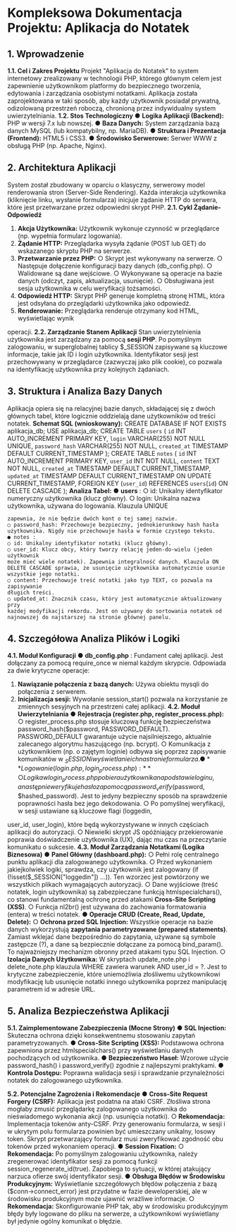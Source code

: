 # Kompleksowa Dokumentacja Projektu: Aplikacja do Notatek

## 1. Wprowadzenie

**1.1. Cel i Zakres Projektu**
Projekt "Aplikacja do Notatek" to system internetowy zrealizowany w technologii PHP,
którego głównym celem jest zapewnienie użytkownikom platformy do bezpiecznego
tworzenia, edytowania i zarządzania osobistymi notatkami. Aplikacja została
zaprojektowana w taki sposób, aby każdy użytkownik posiadał prywatną, odizolowaną
przestrzeń roboczą, chronioną przez indywidualny system uwierzytelniania.
**1.2. Stos Technologiczny**
● **Logika Aplikacji (Backend):** PHP w wersji 7.x lub nowszej.
● **Baza Danych:** System zarządzania bazą danych MySQL (lub kompatybilny, np.
MariaDB).
● **Struktura i Prezentacja (Frontend):** HTML5 i CSS3.
● **Środowisko Serwerowe:** Serwer WWW z obsługą PHP (np. Apache, Nginx).

## 2. Architektura Aplikacji

System został zbudowany w oparciu o klasyczny, serwerowy model renderowania
stron (Server-Side Rendering). Każda interakcja użytkownika (kliknięcie linku, wysłanie
formularza) inicjuje żądanie HTTP do serwera, które jest przetwarzane przez
odpowiedni skrypt PHP.
**2.1. Cykl Żądanie-Odpowiedź**

1. **Akcja Użytkownika:** Użytkownik wykonuje czynność w przeglądarce (np.
    wypełnia formularz logowania).
2. **Żądanie HTTP:** Przeglądarka wysyła żądanie (POST lub GET) do wskazanego
    skryptu PHP na serwerze.
3. **Przetwarzanie przez PHP:**
    ○ Skrypt jest wykonywany na serwerze.
    ○ Następuje dołączenie konfiguracji bazy danych (db_config.php).
    ○ Walidowane są dane wejściowe.
    ○ Wykonywane są operacje na bazie danych (odczyt, zapis, aktualizacja,
       usunięcie).
    ○ Obsługiwana jest sesja użytkownika w celu weryfikacji tożsamości.
4. **Odpowiedź HTTP:** Skrypt PHP generuje kompletną stronę HTML, która jest
    odsyłana do przeglądarki użytkownika jako odpowiedź.
5. **Renderowanie:** Przeglądarka renderuje otrzymany kod HTML, wyświetlając wynik


operacji.
**2.2. Zarządzanie Stanem Aplikacji**
Stan uwierzytelnienia użytkownika jest zarządzany za pomocą **sesji PHP**. Po
pomyślnym zalogowaniu, w superglobalnej tablicy $_SESSION zapisywane są
kluczowe informacje, takie jak ID i login użytkownika. Identyfikator sesji jest
przechowywany w przeglądarce (zazwyczaj jako plik cookie), co pozwala na
identyfikację użytkownika przy kolejnych żądaniach.

## 3. Struktura i Analiza Bazy Danych

Aplikacja opiera się na relacyjnej bazie danych, składającej się z dwóch głównych
tabel, które logicznie oddzielają dane użytkowników od treści notatek.
**Schemat SQL (wnioskowany):**
CREATE DATABASE IF NOT EXISTS aplikacja_db;
USE aplikacja_db;
CREATE TABLE `users` (
`id` INT AUTO_INCREMENT PRIMARY KEY,
`login` VARCHAR(255) NOT NULL UNIQUE,
`password_hash` VARCHAR(255) NOT NULL,
`created_at` TIMESTAMP DEFAULT CURRENT_TIMESTAMP
);
CREATE TABLE `notes` (
`id` INT AUTO_INCREMENT PRIMARY KEY,
`user_id` INT NOT NULL,
`content` TEXT NOT NULL,
`created_at` TIMESTAMP DEFAULT CURRENT_TIMESTAMP,
`updated_at` TIMESTAMP DEFAULT CURRENT_TIMESTAMP ON UPDATE
CURRENT_TIMESTAMP,
FOREIGN KEY (`user_id`) REFERENCES `users`(`id`) ON DELETE CASCADE
);
**Analiza Tabel:**
● **users** :
○ id: Unikalny identyfikator numeryczny użytkownika (klucz główny).
○ login: Unikalna nazwa użytkownika, używana do logowania. Klauzula UNIQUE


```
zapewnia, że nie będzie dwóch kont o tej samej nazwie.
○ password_hash: Przechowuje bezpieczny, jednokierunkowy hash hasła
użytkownika. Nigdy nie przechowuje hasła w formie czystego tekstu.
● notes :
○ id: Unikalny identyfikator notatki (klucz główny).
○ user_id: Klucz obcy, który tworzy relację jeden-do-wielu (jeden użytkownik
może mieć wiele notatek). Zapewnia integralność danych. Klauzula ON
DELETE CASCADE sprawia, że usunięcie użytkownika automatycznie usunie
wszystkie jego notatki.
○ content: Przechowuje treść notatki jako typ TEXT, co pozwala na zapisywanie
długich treści.
○ updated_at: Znacznik czasu, który jest automatycznie aktualizowany przy
każdej modyfikacji rekordu. Jest on używany do sortowania notatek od
najnowszej do najstarszej na stronie głównej panelu.
```
## 4. Szczegółowa Analiza Plików i Logiki

**4.1. Moduł Konfiguracji**
● **db_config.php** : Fundament całej aplikacji. Jest dołączany za pomocą
require_once w niemal każdym skrypcie. Odpowiada za dwie krytyczne operacje:

1. **Nawiązanie połączenia z bazą danych:** Używa obiektu mysqli do połączenia
    z serwerem.
2. **Inicjalizacja sesji:** Wywołanie session_start() pozwala na korzystanie ze
    zmiennych sesyjnych na przestrzeni całej aplikacji.
**4.2. Moduł Uwierzytelniania**
● **Rejestracja (register.php, register_process.php):**
○ register_process.php stosuje kluczową funkcję bezpieczeństwa
password_hash($password, PASSWORD_DEFAULT). PASSWORD_DEFAULT
gwarantuje użycie najsilniejszego, aktualnie zalecanego algorytmu
haszującego (np. bcrypt).
○ Komunikacja z użytkownikiem (np. o zajętym loginie) odbywa się poprzez
zapisywanie komunikatów w $_SESSION i wyświetlanie ich na stronie
formularza.
● **Logowanie (login.php, login_process.php):**
○ Logika w login_process.php pobiera użytkownika na podstawie loginu, a
następnie weryfikuje hasło za pomocą password_verify($password,
$hashed_password). Jest to jedyny bezpieczny sposób na sprawdzenie
poprawności hasła bez jego dekodowania.
○ Po pomyślnej weryfikacji, w sesji ustawiane są kluczowe flagi (loggedin,


user_id, user_login), które będą wykorzystywane w innych częściach aplikacji
do autoryzacji.
○ Niewielki skrypt JS opóźniający przekierowanie poprawia doświadczenie
użytkownika (UX), dając mu czas na przeczytanie komunikatu o sukcesie.
**4.3. Moduł Zarządzania Notatkami (Logika Biznesowa)**
● **Panel Główny (dashboard.php):**
○ Pełni rolę centralnego punktu aplikacji dla zalogowanego użytkownika.
○ Przed wykonaniem jakiejkolwiek logiki, sprawdza, czy użytkownik jest
zalogowany (if (!isset($_SESSION["loggedin"]) ...)). Ten wzorzec jest
powtórzony we wszystkich plikach wymagających autoryzacji.
○ Dane wyjściowe (treść notatek, login użytkownika) są zabezpieczane funkcją
htmlspecialchars(), co stanowi fundamentalną ochronę przed atakami
**Cross-Site Scripting (XSS)**.
○ Funkcja nl2br() jest używana do zachowania formatowania (entera) w treści
notatek.
● **Operacje CRUD (Create, Read, Update, Delete):**
○ **Ochrona przed SQL Injection:** Wszystkie operacje na bazie danych
wykorzystują **zapytania parametryzowane (prepared statements)**. Zamiast
wklejać dane bezpośrednio do zapytania, używane są symbole zastępcze (?),
a dane są bezpiecznie dołączane za pomocą bind_param(). To najważniejszy
mechanizm obronny przed atakami typu SQL Injection.
○ **Izolacja Danych Użytkownika:** W skryptach update_note.php i
delete_note.php klauzula WHERE zawiera warunek AND user_id = ?. Jest to
krytyczne zabezpieczenie, które uniemożliwia złośliwemu użytkownikowi
modyfikację lub usunięcie notatki innego użytkownika poprzez manipulację
parametrem id w adresie URL.

## 5. Analiza Bezpieczeństwa Aplikacji

**5.1. Zaimplementowane Zabezpieczenia (Mocne Strony)**
● **SQL Injection:** Skuteczna ochrona dzięki konsekwentnemu stosowaniu zapytań
parametryzowanych.
● **Cross-Site Scripting (XSS):** Podstawowa ochrona zapewniona przez
htmlspecialchars() przy wyświetlaniu danych pochodzących od użytkownika.
● **Bezpieczeństwo Haseł:** Wzorowe użycie password_hash() i password_verify()
zgodnie z najlepszymi praktykami.
● **Kontrola Dostępu:** Poprawna walidacja sesji i sprawdzanie przynależności
notatek do zalogowanego użytkownika.


**5.2. Potencjalne Zagrożenia i Rekomendacje**
● **Cross-Site Request Forgery (CSRF):** Aplikacja jest podatna na ataki CSRF.
Złośliwa strona mogłaby zmusić przeglądarkę zalogowanego użytkownika do
nieświadomego wykonania akcji (np. usunięcia notatki).
○ **Rekomendacja:** Implementacja tokenów anty-CSRF. Przy generowaniu
formularza, w sesji i w ukrytym polu formularza powinien być umieszczany
unikalny, losowy token. Skrypt przetwarzający formularz musi zweryfikować
zgodność obu tokenów przed wykonaniem operacji.
● **Session Fixation:**
○ **Rekomendacja:** Po pomyślnym zalogowaniu użytkownika, należy
zregenerować identyfikator sesji za pomocą funkcji
session_regenerate_id(true). Zapobiega to sytuacji, w której atakujący
narzuca ofierze swój identyfikator sesji.
● **Obsługa Błędów w Środowisku Produkcyjnym:** Wyświetlanie szczegółowych
błędów połączenia z bazą ($conn->connect_error) jest przydatne w fazie
deweloperskiej, ale w środowisku produkcyjnym może ujawnić wrażliwe
informacje.
○ **Rekomendacja:** Skonfigurowanie PHP tak, aby w środowisku produkcyjnym
błędy były logowane do pliku na serwerze, a użytkownikowi wyświetlany był
jedynie ogólny komunikat o błędzie.


